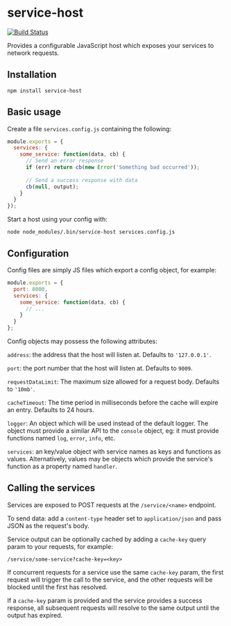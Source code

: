 service-host
============

[![Build Status](https://travis-ci.org/markfinger/service-host.svg?branch=master)](https://travis-ci.org/markfinger/service-host)

Provides a configurable JavaScript host which exposes your services to network requests.


Installation
------------

```
npm install service-host
```


Basic usage
-----------

Create a file `services.config.js` containing the following:

```javascript
module.exports = {
  services: {
    some_service: function(data, cb) {
      // Send an error response
      if (err) return cb(new Error('Something bad occurred'));
      
      // Send a success response with data
      cb(null, output);
    }
  }
});
```

Start a host using your config with:

```
node node_modules/.bin/service-host services.config.js
```


Configuration
-------------

Config files are simply JS files which export a config object, for example:

```javascript
module.exports = {
  port: 8000,
  services: {
    some_service: function(data, cb) {
      // ...
    }
  }
};
```

Config objects may possess the following attributes:

`address`: the address that the host will listen at. Defaults to `'127.0.0.1'`.

`port`: the port number that the host will listen at. Defaults to `9009`.

`requestDataLimit`: The maximum size allowed for a request body. Defaults to `'10mb'`.

`cacheTimeout`: The time period in milliseconds before the cache will expire an entry. Defaults to 24 hours.

`logger`: An object which will be used instead of the default logger. The object must provide a similar API to the `console` object, eg: it must provide functions named `log`, `error`, `info`, etc.

`services`: an key/value object with service names as keys and functions as values. Alternatively, values may be objects which provide the service's function as a property named `handler`.


Calling the services
--------------------

Services are exposed to POST requests at the `/service/<name>` endpoint.

To send data: add a `content-type` header set to `application/json` and 
pass JSON as the request's body.

Service output can be optionally cached by adding a `cache-key` query param to 
your requests, for example:

```
/service/some-service?cache-key=<key>
```

If concurrent requests for a service use the same `cache-key` param, the first 
request will trigger the call to the service, and the other requests will be 
blocked until the first has resolved.

If a `cache-key` param is provided and the service provides a success response, all 
subsequent requests will resolve to the same output until the output has expired.

